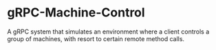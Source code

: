 # gRPC-Machine-Control

A gRPC system that simulates an environment where a client controls a group of machines, with resort to certain remote method calls.
